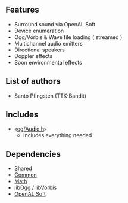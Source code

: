 ## Features ##
  * Surround sound via OpenAL Soft
  * Device enumeration
  * Ogg/Vorbis & Wave file loading ( streamed )
  * Multichannel audio emitters
  * Directional speakers
  * Doppler effects
  * Soon environmental effects

## List of authors ##
  * Santo Pfingsten (TTK-Bandit)

## Includes ##
  * `<`[og/Audio.h](http://code.google.com/p/open-game-libraries/source/browse/trunk/Libraries/Include/og/Audio.h)`>`
    * Includes everything needed

## Dependencies ##
  * [Shared](LibraryShared.md)
  * [Common](LibraryCommon.md)
  * [Math](LibraryMath.md)
  * [libOgg / libVorbis](http://www.vorbis.com/)
  * [OpenAL Soft](http://kcat.strangesoft.net/openal.html)